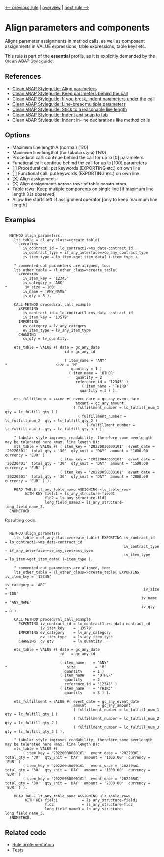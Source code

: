 [<-- previous rule](AlignClearFreeAndSortRule.md) | [overview](../rules.md) | [next rule -->](AlignLogicalExpressionsRule.md)

# Align parameters and components

Aligns parameter assignments in method calls, as well as component assignments in VALUE expressions, table expressions, table keys etc.

This rule is part of the **essential** profile, as it is explicitly demanded by the [Clean ABAP Styleguide](https://github.com/SAP/styleguides/blob/main/clean-abap/CleanABAP.md).

## References

* [Clean ABAP Styleguide: Align parameters](https://github.com/SAP/styleguides/blob/main/clean-abap/CleanABAP.md#align-parameters)
* [Clean ABAP Styleguide: Keep parameters behind the call](https://github.com/SAP/styleguides/blob/main/clean-abap/CleanABAP.md#keep-parameters-behind-the-call)
* [Clean ABAP Styleguide: If you break, indent parameters under the call](https://github.com/SAP/styleguides/blob/main/clean-abap/CleanABAP.md#if-you-break-indent-parameters-under-the-call)
* [Clean ABAP Styleguide: Line-break multiple parameters](https://github.com/SAP/styleguides/blob/main/clean-abap/CleanABAP.md#line-break-multiple-parameters)
* [Clean ABAP Styleguide: Stick to a reasonable line length](https://github.com/SAP/styleguides/blob/main/clean-abap/CleanABAP.md#stick-to-a-reasonable-line-length)
* [Clean ABAP Styleguide: Indent and snap to tab](https://github.com/SAP/styleguides/blob/main/clean-abap/CleanABAP.md#indent-and-snap-to-tab)
* [Clean ABAP Styleguide: Indent in-line declarations like method calls](https://github.com/SAP/styleguides/blob/main/clean-abap/CleanABAP.md#indent-in-line-declarations-like-method-calls)

## Options

* Maximum line length A \(normal\) \[120\] 
* Maximum line length B \(for tabular style\) \[160\] 
* Procedural call: continue behind the call for up to \[0\] parameters
* Functional call: continue behind the call for up to \[100\] parameters
* \[ \] Procedural call: put keywords \(EXPORTING etc.\) on own line
* \[ \] Functional call: put keywords \(EXPORTING etc.\) on own line
* \[X\] Align assignments
* \[X\] Align assignments across rows of table constructors
* Table rows: Keep multiple components on single line \[if maximum line length B is observed\]
* Allow line starts left of assignment operator \[only to keep maximum line length\]

## Examples


```ABAP

  METHOD align_parameters.
    lts_table = cl_any_class=>create_table(
      EXPORTING
        iv_contract_id = lo_contract1->ms_data-contract_id
        iv_contract_type = if_any_interface=>co_any_contract_type
        iv_item_type = lo_item->get_item_data( )-item_type ).

    " commented-out parameters are aligned, too:
    lts_other_table = cl_other_class=>create_table(
      EXPORTING
        iv_item_key = '12345'
        iv_category = 'ABC'
*        iv_size = 100'
        iv_name = 'ANY_NAME'
        iv_qty = 8 ).

    CALL METHOD procedural_call_example
      EXPORTING
        iv_contract_id = lo_contract1->ms_data-contract_id
        iv_item_key = '13579'
      IMPORTING
        ev_category = lv_any_category
        ev_item_type = lv_any_item_type
      CHANGING
        cv_qty = lv_quantity.

    ets_table = VALUE #( date = gc_any_date
                           id = gc_any_id

                           ( item_name = 'ANY'
*                      size = 'M'
                              quantity = 1 )
                             ( item_name = 'OTHER'
                                quantity = 2
                                reference_id = '12345' )
                                   ( item_name = 'THIRD'
                                  quantity = 3 ) ).

    ets_fulfillment = VALUE #( event_date = gc_any_event_date
                                amount = gc_any_amount
                               ( fulfillment_number = lc_fulfill_num_1  qty = lc_fulfill_qty_1 )
                                 ( fulfillment_number = lc_fulfill_num_2  qty = lc_fulfill_qty_2 )
                                     ( fulfillment_number = lc_fulfill_num_3  qty = lc_fulfill_qty_3 ) ).

    " tabular style improves readability, therefore some overlength may be tolerated here (max. line length B):
    mts_table = VALUE #( ( item_key = '20220030000101'  event_date = '20220301'  total_qty = '30'  qty_unit = 'DAY'  amount = '1000.00'  currency = 'EUR' )
                         ( item_key = '20220040000101'  event_date = '20220401'  total_qty = '30'  qty_unit = 'DAY'  amount = '1500.00'  currency = 'EUR' )
                         ( item_key = '20220050000101'  event_date = '20220501'  total_qty = '30'  qty_unit = 'DAY'  amount = '2000.00'  currency = 'EUR' ) ).

    READ TABLE lt_any_table_name ASSIGNING <ls_table_row> 
         WITH KEY field1 = ls_any_structure-field1
                  fld2 = ls_any_structure-fld2
                  long_field_name3 = ls_any_structure-long_field_name_3.
  ENDMETHOD.
```

Resulting code:

```ABAP

  METHOD align_parameters.
    lts_table = cl_any_class=>create_table( EXPORTING iv_contract_id   = lo_contract1->ms_data-contract_id
                                                      iv_contract_type = if_any_interface=>co_any_contract_type
                                                      iv_item_type     = lo_item->get_item_data( )-item_type ).

    " commented-out parameters are aligned, too:
    lts_other_table = cl_other_class=>create_table( EXPORTING iv_item_key = '12345'
                                                              iv_category = 'ABC'
*                                                              iv_size     = 100'
                                                              iv_name     = 'ANY_NAME'
                                                              iv_qty      = 8 ).

    CALL METHOD procedural_call_example
      EXPORTING iv_contract_id = lo_contract1->ms_data-contract_id
                iv_item_key    = '13579'
      IMPORTING ev_category    = lv_any_category
                ev_item_type   = lv_any_item_type
      CHANGING  cv_qty         = lv_quantity.

    ets_table = VALUE #( date = gc_any_date
                         id   = gc_any_id

                         ( item_name    = 'ANY'
*                           size         = 'M'
                           quantity     = 1 )
                         ( item_name    = 'OTHER'
                           quantity     = 2
                           reference_id = '12345' )
                         ( item_name    = 'THIRD'
                           quantity     = 3 ) ).

    ets_fulfillment = VALUE #( event_date = gc_any_event_date
                               amount     = gc_any_amount
                               ( fulfillment_number = lc_fulfill_num_1  qty = lc_fulfill_qty_1 )
                               ( fulfillment_number = lc_fulfill_num_2  qty = lc_fulfill_qty_2 )
                               ( fulfillment_number = lc_fulfill_num_3  qty = lc_fulfill_qty_3 ) ).

    " tabular style improves readability, therefore some overlength may be tolerated here (max. line length B):
    mts_table = VALUE #(
        ( item_key = '20220030000101'  event_date = '20220301'  total_qty = '30'  qty_unit = 'DAY'  amount = '1000.00'  currency = 'EUR' )
        ( item_key = '20220040000101'  event_date = '20220401'  total_qty = '30'  qty_unit = 'DAY'  amount = '1500.00'  currency = 'EUR' )
        ( item_key = '20220050000101'  event_date = '20220501'  total_qty = '30'  qty_unit = 'DAY'  amount = '2000.00'  currency = 'EUR' ) ).

    READ TABLE lt_any_table_name ASSIGNING <ls_table_row>
         WITH KEY field1           = ls_any_structure-field1
                  fld2             = ls_any_structure-fld2
                  long_field_name3 = ls_any_structure-long_field_name_3.
  ENDMETHOD.
```

## Related code

* [Rule implementation](../../com.sap.adt.abapcleaner/src/com/sap/adt/abapcleaner/rules/alignment/AlignParametersRule.java)
* [Tests](../../test/com.sap.adt.abapcleaner.test/src/com/sap/adt/abapcleaner/rules/alignment/AlignParametersTest.java)

